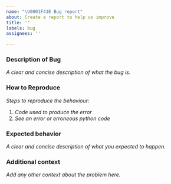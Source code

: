 ```yaml
---
name: "\U0001F41E Bug report"
about: Create a report to help us improve
title: ''
labels: bug
assignees: ''

---
```


### Description of Bug
_A clear and concise description of what the bug is._

### How to Reproduce
_Steps to reproduce the behaviour:_
1. _Code used to produce the error_
2. _See an error or erroneous python code_

### Expected behavior
_A clear and concise description of what you expected to happen._

### Additional context
_Add any other context about the problem here._
